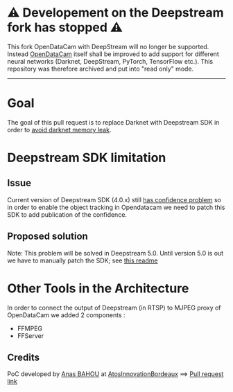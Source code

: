 # ⚠️ Developement on the Deepstream fork has stopped ⚠️

This fork OpenDataCam with DeepStream will no longer be supported. Instead [OpenDataCam](https://github.com/opendatacam/opendatacam) itself shall be improved to add support for different neural networks (Darknet, DeepStream, PyTorch, TensorFlow etc.). This repository was therefore archived and put into "read only" mode.

----

# Goal
The goal of this pull request is to replace Darknet with Deepstream SDK in order to [avoid darknet memory leak](https://github.com/opendatacam/opendatacam/issues/112).

# Deepstream SDK limitation
## Issue
Current version of Deepstream SDK (4.0.x) still [has confidence problem](https://devtalk.nvidia.com/default/topic/1058661/deepstream-sdk/nvinfer-is-not-populating-confidence-field-in-nvdsobjectmeta-ds-4-0-/post/5373361/#5373361) so in order to enable the object tracking in Opendatacam we need to patch this SDK to add publication of the confidence.

## Proposed solution
Note: This problem will be solved in Deepstream 5.0.
Until version 5.0 is out we have to manually patch the SDK; see [this readme](https://github.com/AtosInnovationBordeaux/opendatacam-deepstream/tree/master/deepstream_patch)

# Other Tools in the Architecture
In order to connect the output of Deepstream (in RTSP) to MJPEG proxy of OpenDataCam we added 2 components : 
- FFMPEG
- FFServer

## Credits
PoC developed by [Anas BAHOU](https://github.com/anasBahou) at [AtosInnovationBordeaux](https://github.com/AtosInnovationBordeaux) ==> [Pull request link](https://github.com/opendatacam/opendatacam-deepstream/pull/2)
